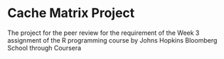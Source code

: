 # Cache Matrix Project
The project for the peer review for the requirement of the Week 3 assignment of the R programming course by Johns Hopkins Bloomberg School through Coursera

